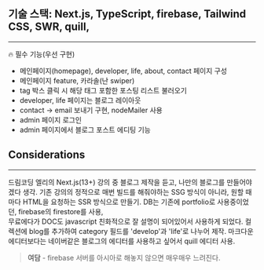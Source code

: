 ## 기술 스택: Next.js, TypeScript, firebase, Tailwind CSS, SWR, quill,

---

🔥 필수 기능(우선 구현)

- 메인페이지(homepage), developer, life, about, contact 페이지 구성
- 메인페이지 feature, 카라솔(난 swiper)
- tag 박스 클릭 시 해당 태그 포함한 포스팅 리스트 불러오기
- developer, life 페이지는 블로그 레이아웃
- contact → email 보내기 구현, nodeMailer 사용
- admin 페이지 로그인
- admin 페이지에서 블로그 포스트 에디팅 기능

## Considerations

---

드림코딩 엘리의 Next.js(13+) 강의 중 블로그 제작을 듣고, 나만의 블로그를 만들어야겠다 생각.
기존 강의의 정적으로 매번 빌드를 해줘야하는 SSG 방식이 아니라, 원할 때마다 HTML을 요청하는 SSR 방식으로 만들기.
DB는 기존에 portfolio로 사용중이었던, firebase의 firestore를 사용,  
무료에다가 DOC도 javascript 친화적으로 잘 설명이 되어있어서 사용하게 되었다.
컬렉션에 blog를 추가하여 category 필드를 'develop'과 'life'로 나누어 제작.
마크다운 에디터보다는 네이버같은 블로그의 에디터를 사용하고 싶어서 quill 에디터 사용.

> **여담** - firebase 서버를 아시아로 해놓지 않으면 매우매우 느려진다.
